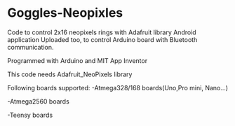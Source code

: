 # Goggles-Neopixles
Code to control 2x16 neopixels rings with Adafruit library
Android application Uploaded too, to control Arduino board with
Bluetooth communication.


Programmed with Arduino and MIT App Inventor

This code needs Adafruit_NeoPixels library

Following boards supported:
-Atmega328/168 boards(Uno,Pro mini, Nano...)

-Atmega2560 boards

-Teensy boards
